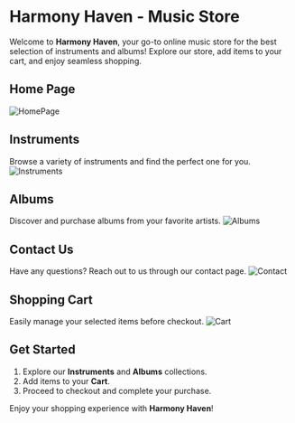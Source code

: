 #  Harmony Haven - Music Store 

Welcome to **Harmony Haven**, your go-to online music store for the best selection of instruments and albums! Explore our store, add items to your cart, and enjoy seamless shopping. 

##  Home Page
![HomePage](https://github.com/user-attachments/assets/83ff9308-3118-4045-a10f-a083a113514b)

##  Instruments
Browse a variety of instruments and find the perfect one for you.
![Instruments](https://github.com/user-attachments/assets/da72be0c-2789-4b8b-8f6e-092070b1362d)

##  Albums
Discover and purchase albums from your favorite artists.
![Albums](https://github.com/user-attachments/assets/42351a3a-5c7f-4dda-b48e-afe2682b229b)

##  Contact Us
Have any questions? Reach out to us through our contact page.
![Contact](https://github.com/user-attachments/assets/17481339-db26-4564-9b80-2298b9e7f689)

##  Shopping Cart
Easily manage your selected items before checkout.
![Cart](https://github.com/user-attachments/assets/8c7de016-564c-4797-bdba-57fb2f74b379)

##  Get Started
1. Explore our **Instruments** and **Albums** collections.
2. Add items to your **Cart**.
3. Proceed to checkout and complete your purchase.

Enjoy your shopping experience with **Harmony Haven**! 
